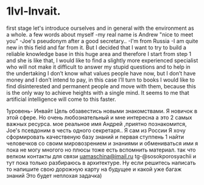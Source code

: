 # 1lvl-Invait.
first stage let's introduce ourselves and in general with the environment as a whole.
a few words about myself
-my real name is Andrew "nice to meet you"
-Joe's pseudonym after a good secretary..
-I'm from Russia
-I am quite new in this field and far from it.
But I decided that I want to try to build a reliable knowledge base in this huge area and therefore I start from 
step 1
and she is like that, I would like to find a slightly more experienced specialist who will not make it difficult to answer my stupid questions and to help in the undertaking
I don’t know what values ​​people have now, but I don’t have money and I don’t intend to pay, in this case I’ll turn to books
I would like to find disinterested and permanent people and move with them, because this is the only way to achieve heights with a single mind.
It seems to me that artificial intelligence will come to this faster.

1уровень- Инвайт
Цель обзавестись новыми знакомствами.
Я новичок в этой сфере. Но очень любознательный и мне интересна а это 2 самых важных ресурса.
мое реальное имя Андрей ,приятно познакомится,
Joe's псевдоним в честь одного секретаря..
Я сам из России
Я хочу сформировать качественую базу знаний и первая ступпень
1
найти человечков со своим мировозрением и знаниями и обмениваться ими я пока не могу многого но плюсы тоже есть вспомнить материал.
так что велком 
контакты для связи uamaschina@imail.ru tg-@sosokporosyachii и тут пока только разбираюсь в архитектуре.
Ну если решитесь написать то напишите свою дорожную карту на будущее и какой уже багаж знаний
Это будет неплохая задачка)
